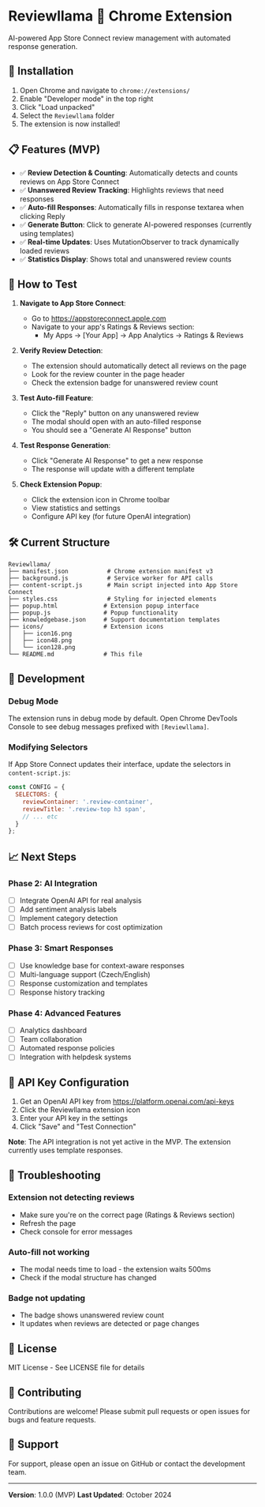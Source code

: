 # Reviewllama 🦙 Chrome Extension

AI-powered App Store Connect review management with automated response generation.

## 🚀 Installation

1. Open Chrome and navigate to `chrome://extensions/`
2. Enable "Developer mode" in the top right
3. Click "Load unpacked"
4. Select the `Reviewllama` folder
5. The extension is now installed!

## 📋 Features (MVP)

- ✅ **Review Detection & Counting**: Automatically detects and counts reviews on App Store Connect
- ✅ **Unanswered Review Tracking**: Highlights reviews that need responses
- ✅ **Auto-fill Responses**: Automatically fills in response textarea when clicking Reply
- ✅ **Generate Button**: Click to generate AI-powered responses (currently using templates)
- ✅ **Real-time Updates**: Uses MutationObserver to track dynamically loaded reviews
- ✅ **Statistics Display**: Shows total and unanswered review counts

## 🎯 How to Test

1. **Navigate to App Store Connect**:
   - Go to https://appstoreconnect.apple.com
   - Navigate to your app's Ratings & Reviews section:
     - My Apps → [Your App] → App Analytics → Ratings & Reviews

2. **Verify Review Detection**:
   - The extension should automatically detect all reviews on the page
   - Look for the review counter in the page header
   - Check the extension badge for unanswered review count

3. **Test Auto-fill Feature**:
   - Click the "Reply" button on any unanswered review
   - The modal should open with an auto-filled response
   - You should see a "Generate AI Response" button

4. **Test Response Generation**:
   - Click "Generate AI Response" to get a new response
   - The response will update with a different template

5. **Check Extension Popup**:
   - Click the extension icon in Chrome toolbar
   - View statistics and settings
   - Configure API key (for future OpenAI integration)

## 🛠️ Current Structure

```
Reviewllama/
├── manifest.json           # Chrome extension manifest v3
├── background.js           # Service worker for API calls
├── content-script.js       # Main script injected into App Store Connect
├── styles.css              # Styling for injected elements
├── popup.html             # Extension popup interface
├── popup.js               # Popup functionality
├── knowledgebase.json     # Support documentation templates
├── icons/                 # Extension icons
│   ├── icon16.png
│   ├── icon48.png
│   └── icon128.png
└── README.md              # This file
```

## 🔧 Development

### Debug Mode
The extension runs in debug mode by default. Open Chrome DevTools Console to see debug messages prefixed with `[Reviewllama]`.

### Modifying Selectors
If App Store Connect updates their interface, update the selectors in `content-script.js`:
```javascript
const CONFIG = {
  SELECTORS: {
    reviewContainer: '.review-container',
    reviewTitle: '.review-top h3 span',
    // ... etc
  }
};
```

## 📈 Next Steps

### Phase 2: AI Integration
- [ ] Integrate OpenAI API for real analysis
- [ ] Add sentiment analysis labels
- [ ] Implement category detection
- [ ] Batch process reviews for cost optimization

### Phase 3: Smart Responses
- [ ] Use knowledge base for context-aware responses
- [ ] Multi-language support (Czech/English)
- [ ] Response customization and templates
- [ ] Response history tracking

### Phase 4: Advanced Features
- [ ] Analytics dashboard
- [ ] Team collaboration
- [ ] Automated response policies
- [ ] Integration with helpdesk systems

## 🔑 API Key Configuration

1. Get an OpenAI API key from https://platform.openai.com/api-keys
2. Click the Reviewllama extension icon
3. Enter your API key in the settings
4. Click "Save" and "Test Connection"

**Note**: The API integration is not yet active in the MVP. The extension currently uses template responses.

## 🐛 Troubleshooting

### Extension not detecting reviews
- Make sure you're on the correct page (Ratings & Reviews section)
- Refresh the page
- Check console for error messages

### Auto-fill not working
- The modal needs time to load - the extension waits 500ms
- Check if the modal structure has changed

### Badge not updating
- The badge shows unanswered review count
- It updates when reviews are detected or page changes

## 📝 License

MIT License - See LICENSE file for details

## 🤝 Contributing

Contributions are welcome! Please submit pull requests or open issues for bugs and feature requests.

## 📧 Support

For support, please open an issue on GitHub or contact the development team.

---

**Version**: 1.0.0 (MVP)
**Last Updated**: October 2024